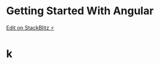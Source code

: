 # Getting Started With Angular

[Edit on StackBlitz ⚡️](https://stackblitz.com/edit/angular-xzhszm-hpeduq)

<h1>k</h1>
